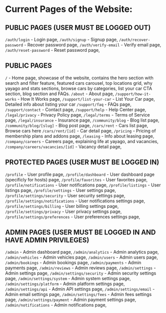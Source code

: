 # Current Pages of the Website:

## PUBLIC PAGES (USER MUST BE LOGGED OUT)

`/auth/login` - Login page,
`/auth/signup` - Signup page,
`/auth/recover-password` - Recover password page,
`/auth/verify-email` - Verify email page,
`/auth/reset-password` - Reset password page,

## PUBLIC PAGES

`/` - Home page, showcase of the website, contains the hero section with search and filter feature, featured cars carousel, top locations grid, why yayago and stats sections, browse cars by categories, list your car CTA section, blog section and FAQs.
`/about` - About page,
`/support/how-it-works` - How It Works page,
`/support/list-your-car` - List Your Car page, Detailed info about listing your car
`/support/faq` - FAQs page,
`/support/contact` - Contact page,
`/support/help` - Help Center page,
`/legal/privacy` - Privacy Policy page,
`/legal/terms` - Terms of Service page,
`/legal/insurance` - Insurance page,
`/community/blog` - Blog list page,
`/community/blog/[slug]` - Blog post page,
`/cars/rent` - Cars list page, Browse cars here
`/cars/rent/[id]` - Car detail page,
`/pricing` - Pricing of membership plans and addons page,
`/leasing` - Info about leasing page,
`/company/careers` - Careers page, explaining life at yayago, and vacancies,
`/company/careers/vacancies/[id]` - Vacancy detail page,

## PROTECTED PAGES (USER MUST BE LOGGED IN)

`/profile` - User profile page,
`/profile/dashboard` - User dashboard page (specificly for hosts) page,
`/profile/favorites` - User favorites page,
`/profile/notifications` - User notifications page,
`/profile/listings` - User listings page,
`/profile/settings` - User settings page,
`/profile/settings/security` - User security settings page,
`/profile/settings/notifications` - User notifications settings page,
`/profile/settings/billing` - User billing settings page,
`/profile/settings/privacy` - User privacy settings page,
`/profile/settings/preferences` - User preferences settings page,

## ADMIN PAGES (USER MUST BE LOGGED IN AND HAVE ADMIN PRIVILEGES)

`/admin` - Admin dashboard page,
`/admin/analytics` - Admin analytics page,
`/admin/vehicles` - Admin vehicles page,
`/admin/users` - Admin users page,
`/admin/bookings` - Admin bookings page,
`/admin/payments` - Admin payments page,
`/admin/reviews` - Admin reviews page,
`/admin/settings` - Admin settings page,
`/admin/settings/security` - Admin security settings page,
`/admin/settings/system` - Admin system settings page,
`/admin/settings/platform` - Admin platform settings page,
`/admin/settings/api` - Admin API settings page,
`/admin/settings/email` - Admin email settings page,
`/admin/settings/fees` - Admin fees settings page,
`/admin/settings/payment` - Admin payment settings page,
`/admin/notifications` - Admin notifications page,
